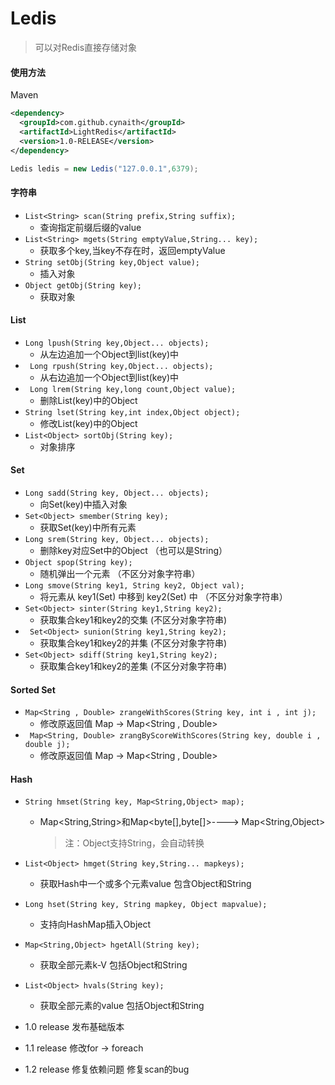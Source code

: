 # Ledis
> 可以对Redis直接存储对象

#### 使用方法 

Maven
```xml
<dependency>
  <groupId>com.github.cynaith</groupId>
  <artifactId>LightRedis</artifactId>
  <version>1.0-RELEASE</version>
</dependency>
```

```java
Ledis ledis = new Ledis("127.0.0.1",6379);
```


#### 字符串
- `List<String> scan(String prefix,String suffix);`
    - 查询指定前缀后缀的value
- `List<String> mgets(String emptyValue,String... key);`
    - 获取多个key,当key不存在时，返回emptyValue
- `String setObj(String key,Object value);`
    - 插入对象
- `Object getObj(String key);`
    - 获取对象

#### List
- `Long lpush(String key,Object... objects);`
    - 从左边追加一个Object到list(key)中
- ` Long rpush(String key,Object... objects);`
    - 从右边追加一个Object到list(key)中
- ` Long lrem(String key,long count,Object value);`
    - 删除List(key)中的Object
- `String lset(String key,int index,Object object);`
    - 修改List(key)中的Object
- `List<Object> sortObj(String key);`
    - 对象排序
#### Set
- `Long sadd(String key, Object... objects);`
    - 向Set(key)中插入对象
- `Set<Object> smember(String key);`
    - 获取Set(key)中所有元素 
- `Long srem(String key, Object... objects);`
    - 删除key对应Set中的Object （也可以是String）
- `Object spop(String key);`
    - 随机弹出一个元素 （不区分对象字符串）
- `Long smove(String key1, String key2, Object val);`
    - 将元素从 key1(Set) 中移到 key2(Set) 中 （不区分对象字符串）
- `Set<Object> sinter(String key1,String key2);`
    - 获取集合key1和key2的交集 (不区分对象字符串)
- ` Set<Object> sunion(String key1,String key2);`
    - 获取集合key1和key2的并集 (不区分对象字符串)
- `Set<Object> sdiff(String key1,String key2);`
    - 获取集合key1和key2的差集 (不区分对象字符串)
#### Sorted Set
- `Map<String , Double> zrangeWithScores(String key, int i , int j);`
    - 修改原返回值 Map<Tuple> -> Map<String , Double>
- ` Map<String, Double> zrangByScoreWithScores(String key, double i , double j);`
    - 修改原返回值 Map<Tuple> -> Map<String , Double>
#### Hash
- `String hmset(String key, Map<String,Object> map);`
    - Map<String,String>和Map<byte[],byte[]>----> Map<String,Object>
        > 注：Object支持String，会自动转换
- `List<Object> hmget(String key,String... mapkeys);`
    - 获取Hash中一个或多个元素value 包含Object和String
- `Long hset(String key, String mapkey, Object mapvalue);`
    - 支持向HashMap插入Object
- `Map<String,Object> hgetAll(String key);`
    - 获取全部元素k-V 包括Object和String
- `List<Object> hvals(String key);`
    - 获取全部元素的value 包括Object和String



- 1.0 release
发布基础版本
- 1.1 release
修改for -> foreach
- 1.2 release
修复依赖问题
修复scan的bug
